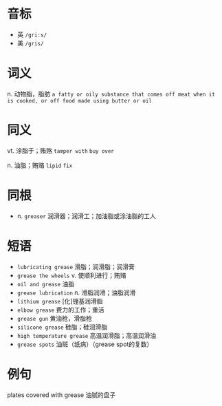 # 音标

- 英 `/griːs/`
- 美 `/gris/`

# 词义

n. 动物脂，脂肪
`a fatty or oily substance that comes off meat when it is cooked, or off food made using butter or oil`

# 同义

vt. 涂脂于；贿赂
`tamper with` `buy over`

n. 油脂；贿赂
`lipid` `fix`

# 同根

- n. `greaser` 润滑器；润滑工；加油脂或涂油脂的工人

# 短语

- `lubricating grease` 滑脂；润滑脂；润滑膏
- `grease the wheels` v. 使顺利进行；贿赂
- `oil and grease` 油脂
- `grease lubrication` n. 滑脂润滑；油脂润滑
- `lithium grease` [化]锂基润滑脂
- `elbow grease` 费力的工作；重活
- `grease gun` 黄油枪，滑脂枪
- `silicone grease` 硅脂；硅润滑脂
- `high temperature grease` 高温润滑脂；高温润滑油
- `grease spots` 油斑（纸病）（grease spot的复数）

# 例句

plates covered with grease
油腻的盘子


